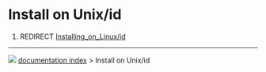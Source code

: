 # Install on Unix/id
1.  REDIRECT [Installing_on_Linux/id](Installing_on_Linux/id.md)



---
![](images/Button_right.svg) [documentation index](../README.md) > Install on Unix/id
